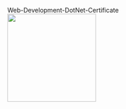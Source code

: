 Web-Development-DotNet-Certificate<br/><img src="Certificate_ASP_DotNet_Web_Development.jpg" width="200" height="200">